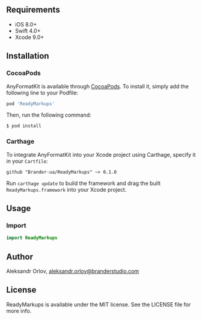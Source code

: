 ## Requirements

- iOS 8.0+
- Swift 4.0+
- Xcode 9.0+

## Installation

### CocoaPods

AnyFormatKit is available through [CocoaPods](http://cocoapods.org). To install
it, simply add the following line to your Podfile:

```ruby
pod 'ReadyMarkups'
```

Then, run the following command:

```bash
$ pod install
```

### Carthage

To integrate AnyFormatKit into your Xcode project using Carthage, specify it in your `Cartfile`:

```ogdl
github "Brander-ua/ReadyMarkups" ~> 0.1.0
```

Run `carthage update` to build the framework and drag the built `ReadyMarkups.framework` into your Xcode project.

## Usage

### Import

```swift
import ReadyMarkups
```

## Author

Aleksandr Orlov, aleksandr.orlov@branderstudio.com

## License

ReadyMarkups is available under the MIT license. See the LICENSE file for more info.
